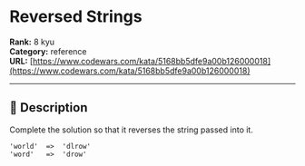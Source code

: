 # Reversed Strings

**Rank:** 8 kyu  
**Category:** reference  
**URL:** [https://www.codewars.com/kata/5168bb5dfe9a00b126000018](https://www.codewars.com/kata/5168bb5dfe9a00b126000018)

---

## 📝 Description

Complete the solution so that it reverses the string passed into it. 

```
'world'  =>  'dlrow'
'word'   =>  'drow'
```
